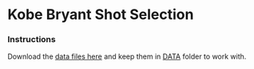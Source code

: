 # Kobe Bryant Shot Selection

### Instructions

Download the [data files here](https://www.kaggle.com/c/kobe-bryant-shot-selection) and keep them in [DATA](./DATA) folder to work with.
